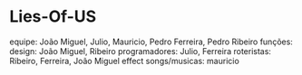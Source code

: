 # Lies-Of-US
equipe: João Miguel, Julio, Mauricio, Pedro Ferreira, Pedro Ribeiro
funções: 
design: João Miguel, Ribeiro
programadores: Julio, Ferreira
roteristas: Ribeiro, Ferreira, João Miguel
effect songs/musicas: mauricio

